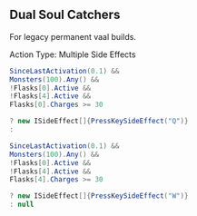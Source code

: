 ## Dual Soul Catchers

For legacy permanent vaal builds.

Action Type: Multiple Side Effects

```csharp
SinceLastActivation(0.1) &&
Monsters(100).Any() &&
!Flasks[0].Active &&
!Flasks[4].Active &&
Flasks[0].Charges >= 30

? new ISideEffect[]{PressKeySideEffect("Q")}
:

SinceLastActivation(0.1) &&
Monsters(100).Any() &&
!Flasks[0].Active &&
!Flasks[4].Active &&
Flasks[4].Charges >= 30

? new ISideEffect[]{PressKeySideEffect("W")}
: null
```
